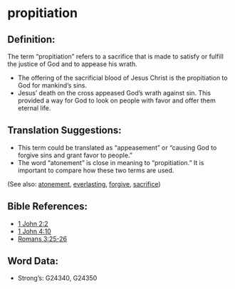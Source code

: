 # propitiation

## Definition:

The term “propitiation” refers to a sacrifice that is made to satisfy or fulfill the justice of God and to appease his wrath.

* The offering of the sacrificial blood of Jesus Christ is the propitiation to God for mankind’s sins.
* Jesus’ death on the cross appeased God’s wrath against sin. This provided a way for God to look on people with favor and offer them eternal life.

## Translation Suggestions:

* This term could be translated as “appeasement” or “causing God to forgive sins and grant favor to people.”
* The word “atonement” is close in meaning to “propitiation.” It is important to compare how these two terms are used.

(See also: [atonement](../kt/atonement.md), [everlasting](../kt/eternity.md), [forgive](../kt/forgive.md), [sacrifice](../other/sacrifice.md))

## Bible References:

* [1 John 2:2](rc://en/tn/help/1jn/02/02)
* [1 John 4:10](rc://en/tn/help/1jn/04/10)
* [Romans 3:25-26](rc://en/tn/help/rom/03/25)

## Word Data:

* Strong’s: G24340, G24350
